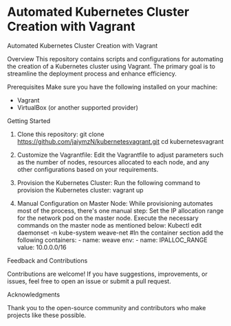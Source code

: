 # Automated Kubernetes Cluster Creation with Vagrant 

Automated Kubernetes Cluster Creation with Vagrant 

Overview 
This repository contains scripts and configurations for automating the creation of a Kubernetes cluster using Vagrant. The primary goal is to streamline the deployment process and enhance efficiency.

Prerequisites 
Make sure you have the following installed on your machine:
- Vagrant
- VirtualBox (or another supported provider)

Getting Started
1. Clone this repository:
git clone https://github.com/jaiymzN/kubernetesvagrant.git
cd kubernetesvagrant

2. Customize the Vagrantfile:
Edit the Vagrantfile to adjust parameters such as the number of nodes, resources allocated to each node, and any other configurations based on your requirements.

3. Provision the Kubernetes Cluster:
Run the following command to provision the Kubernetes cluster:
vagrant up

4. Manual Configuration on Master Node:
While provisioning automates most of the process, there's one manual step:
Set the IP allocation range for the network pod on the master node. Execute the necessary commands on the master node as mentioned below:
Kubectl edit daemonset -n kube-system weave-net
#In the container section add the following 
     containers:
        - name: weave
          env:
            - name: IPALLOC_RANGE
              value: 10.0.0.0/16

Feedback and Contributions

Contributions are welcome! If you have suggestions, improvements, or issues, feel free to open an issue or submit a pull request.

Acknowledgments

Thank you to the open-source community and contributors who make projects like these possible.
